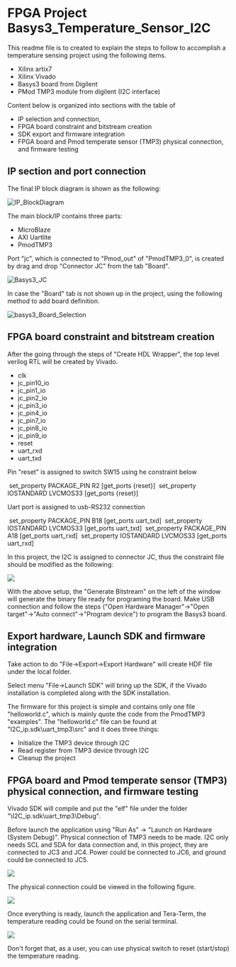 # FPGA Project  Basys3_Temperature_Sensor_I2C

This readme file is to created to explain the steps to follow to accomplish a temperature sensing project using the following items.
- Xilinx artix7
- Xilinx Vivado
- Basys3 board from Digilent
- PMod TMP3 module from digilent (I2C interface)

Content below is organized into sections with the table of 

- IP selection and connection, 
- FPGA board constraint and bitstream creation
- SDK export and firmware integration
- FPGA board and Pmod temperate sensor (TMP3) physical connection, and firmware testing

## IP section and port connection

The final IP block diagram is shown as the following:

![IP_BlockDiagram](./IP_BlockDiagram.jpg)

The main block/IP contains three parts:

- MicroBlaze
- AXI Uartlite
- PmodTMP3

Port "jc", which is connected to "Pmod_out" of "PmodTMP3_0", is created by drag and drop "Connector JC" from the tab "Board". 

![Basys3_JC](./Basys3_JC.jpg)

In case the "Board" tab is not shown up in the project, using the following method to add board definition.

![basys3_Board_Selection](./basys3_Board_Selection.jpg)



## FPGA board constraint and bitstream creation

After the going through the steps of "Create HDL Wrapper", the top level verilog RTL will be created by Vivado. 

- clk
- jc_pin10_io
- jc_pin1_io
- jc_pin2_io
- jc_pin3_io
- jc_pin4_io
- jc_pin7_io
- jc_pin8_io
- jc_pin9_io
- reset
- uart_rxd
- uart_txd

Pin "reset" is assigned to switch SW15 using he constraint below

​	set_property PACKAGE_PIN R2 [get_ports {reset}]
​	set_property IOSTANDARD LVCMOS33 [get_ports {reset}] 

Uart port is assigned to usb-RS232 connection

​	set_property PACKAGE_PIN B18 [get_ports uart_txd]
​    	set_property IOSTANDARD LVCMOS33 [get_ports uart_txd]
​	set_property PACKAGE_PIN A18 [get_ports uart_rxd]
​    	set_property IOSTANDARD LVCMOS33 [get_ports uart_rxd] 

In this project, the I2C is assigned to connector JC, thus the constraint file should be modified as the following:

![](./JC_connection.jpg)

With the above setup, the "Generate Bitstream" on the left of the window will generate the binary file ready for programing the board.  Make USB connection and follow the steps ("Open Hardware Manager"->"Open target"->"Auto connect"->"Program device") to program the Basys3 board.

## Export hardware, Launch SDK and firmware integration

Take action to do "File->Export->Export Hardware" will create HDF file under the local folder.

Select menu "File->Launch SDK" will bring up the SDK, if the Vivado installation is completed along with the SDK installation.

The firmware for this project is simple and contains only one file "helloworld.c", which is mainly quote the code from the PmodTMP3 "examples".  The "helloworld.c" file can be found at "I2C_ip.sdk\uart_tmp3\src" and it does three things:

- Initialize the TMP3 device through I2C 
- Read register from TMP3 device through I2C
- Cleanup the project

## FPGA board and Pmod temperate sensor (TMP3) physical connection, and firmware testing

Vivado SDK will compile and put the "elf" file under the folder "\I2C_ip.sdk\uart_tmp3\Debug". 

Before launch the application using "Run As" -> "Launch on Hardware (System Debug)". Physical connection of TMP3 needs to be made. I2C only needs SCL and SDA for data connection and, in this project, they are connected to JC3 and JC4. Power could be connected to JC6, and ground could be connected to JC5.

![](./I2C_JC_Connection.jpg)

The physical connection could be viewed in the following figure.

![](./Board_I2C_Connection.jpg)

Once everything is ready, launch the application and Tera-Term, the temperature reading could be found on the serial terminal.

![](./temperature_Reading.jpg)



Don't forget that, as a user, you can use physical switch to reset (start/stop) the temperature reading.